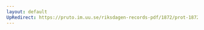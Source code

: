 ```yaml
---
layout: default
UpRedirect: https://pruto.im.uu.se/riksdagen-records-pdf/1872/prot-1872--ak--424.pdf
---
```

